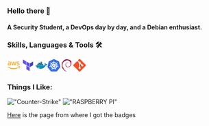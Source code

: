 ### Hello there 👋

#### A Security Student, a DevOps day by day, and a Debian enthusiast.

### Skills, Languages & Tools 🛠
<img src="https://raw.githubusercontent.com/devicons/devicon/refs/heads/master/icons/amazonwebservices/amazonwebservices-plain-wordmark.svg" alt="aws" width="30" height="30"/>
<img src="https://github.com/devicons/devicon/blob/master/icons/terraform/terraform-original.svg" alt="terraform" width="30" height="30"/><img src="https://raw.githubusercontent.com/devicons/devicon/refs/heads/master/icons/docker/docker-original.svg" alt="docker" width="30" height="30"/><img src="https://raw.githubusercontent.com/devicons/devicon/refs/heads/master/icons/kubernetes/kubernetes-original.svg" alt="k8s" width="30" height="30"/><img src="https://raw.githubusercontent.com/devicons/devicon/refs/heads/master/icons/debian/debian-original.svg" alt="debian" width="30" height="30"/><img src="https://raw.githubusercontent.com/devicons/devicon/refs/heads/master/icons/git/git-original.svg" alt="git" width="30" height="30"/>



### Things I Like:

!["Counter-Strike"](https://img.shields.io/badge/Counter_Strike-000000?style=for-the-badge&logo=counter-strike&logoColor=white "Counter-Strike") !["RASPBERRY PI"](https://img.shields.io/badge/Raspberry%20Pi-A22846?style=for-the-badge&logo=Raspberry%20Pi&logoColor=white "RASPBERRY PI")




[Here](https://dev.to/envoy_/150-badges-for-github-pnk) is the page from where I got the badges
